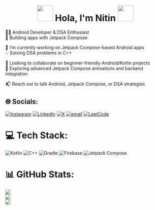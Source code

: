 # <div align = "center"> <img src="https://media2.giphy.com/media/v1.Y2lkPTc5MGI3NjExOXNxNHoxdXdlYWJvYW80dmFpbHFsYXUyYXg4eml5OHBoNmd0dmE3MyZlcD12MV9pbnRlcm5hbF9naWZfYnlfaWQmY3Q9Zw/Jd5YlXOVTcQtW/giphy.gif" width="50px"> Hola, I'm Nitin    <img src="https://media2.giphy.com/media/v1.Y2lkPTc5MGI3NjExcmM3ZWJwZ3Y3YWZ3bmwxYzdqN3Nrb2UycWhmdTdwbGF3OXh1dHlhZiZlcD12MV9pbnRlcm5hbF9naWZfYnlfaWQmY3Q9Zw/fAT2Db0j0Mblu/giphy.gif" width="50px">
 </div>

👨‍💻 Android Developer & DSA Enthusiast  
🎯 Building apps with Jetpack Compose  
    
🔭 I’m currently working on Jetpack Compose-based Android apps  
💡 Solving DSA problems in C++   

🤝 Looking to collaborate on beginner-friendly Android/Kotlin projects  
🚀 Exploring advanced Jetpack Compose animations and backend integration  

📬 Reach out to talk Android, Jetpack Compose, or DSA strategies  
  


## 🌐 Socials:
[![Instagram](https://img.shields.io/badge/Instagram-%23E4405F.svg?logo=Instagram&logoColor=white)](https://instagram.com/nitttinnnnnn) [![LinkedIn](https://img.shields.io/badge/LinkedIn-%230077B5.svg?logo=linkedin&logoColor=white)](https://linkedin.com/in/nitin-srinivas) [![X](https://img.shields.io/badge/X-black.svg?logo=X&logoColor=white)](https://x.com/Nitinn_Srinivas) [![email](https://img.shields.io/badge/Email-D14836?logo=gmail&logoColor=white)](mailto:nitinsrinivas13@gmail.com) 
[![LeetCode](https://img.shields.io/badge/LeetCode-FFA116?style=flat&logo=LeetCode&logoColor=black)](https://leetcode.com/Nitinn_Srinivas/)


# 💻 Tech Stack:
![Kotlin](https://img.shields.io/badge/kotlin-%237F52FF.svg?style=for-the-badge&logo=kotlin&logoColor=white) ![C++](https://img.shields.io/badge/c++-%2300599C.svg?style=for-the-badge&logo=c%2B%2B&logoColor=white) ![Gradle](https://img.shields.io/badge/Gradle-02303A.svg?style=for-the-badge&logo=Gradle&logoColor=white) ![Firebase](https://img.shields.io/badge/firebase-a08021?style=for-the-badge&logo=firebase&logoColor=ffcd34) ![Jetpack Compose](https://img.shields.io/badge/Jetpack%20Compose-%23007CFA.svg?style=for-the-badge&logo=android&logoColor=white)

# 📊 GitHub Stats:
![](https://github-readme-stats.vercel.app/api?username=nitttinnnnnn&theme=neon&hide_border=false&include_all_commits=true&count_private=false)<br/>
![](https://nirzak-streak-stats.vercel.app/?user=nitttinnnnnn&theme=neon&hide_border=false)<br/>
![](https://github-readme-stats.vercel.app/api/top-langs/?username=nitttinnnnnn&theme=neon&hide_border=false&include_all_commits=true&count_private=false&layout=compact)

